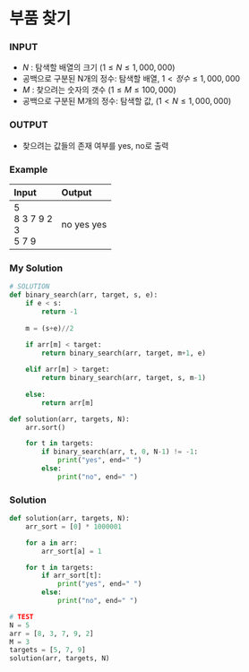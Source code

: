 # 부품 찾기

### INPUT
- $N$ : 탐색할 배열의 크기 ($1 \le N \le 1,000,000$)
- 공백으로 구분된 N개의 정수: 탐색할 배열, $1 < 정수 \le 1,000,000$
- $M$ : 찾으려는 숫자의 갯수 ($1 \le M \le 100,000$)
- 공백으로 구분된 M개의 정수: 탐색할 값, ($1 < N \le 1,000,000$)

### OUTPUT
- 찾으려는 값들의 존재 여부를 yes, no로 출력

### Example
Input | Output
:-- | :--
5<br>8 3 7 9 2<br>3<br>5 7 9 | no yes yes

### My Solution

```python
# SOLUTION
def binary_search(arr, target, s, e):
    if e < s:
        return -1
    
    m = (s+e)//2

    if arr[m] < target:
        return binary_search(arr, target, m+1, e)
    
    elif arr[m] > target:
        return binary_search(arr, target, s, m-1)
    
    else:
        return arr[m]

def solution(arr, targets, N):
    arr.sort()

    for t in targets:
        if binary_search(arr, t, 0, N-1) != -1:
            print("yes", end=" ")
        else:
            print("no", end=" ")
```

### Solution
```python
def solution(arr, targets, N):
    arr_sort = [0] * 1000001

    for a in arr:
        arr_sort[a] = 1

    for t in targets:
        if arr_sort[t]:
            print("yes", end=" ")
        else:
            print("no", end=" ")

# TEST
N = 5
arr = [8, 3, 7, 9, 2]
M = 3
targets = [5, 7, 9]
solution(arr, targets, N)
```
